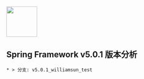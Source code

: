 # <img src="src/docs/asciidoc/images/spring-framework.png" width="80" height="80"> 

## Spring Framework v5.0.1 版本分析

    * > 分支: v5.0.1_williamsun_test

